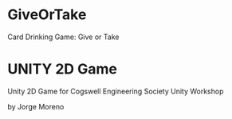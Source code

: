 # GiveOrTake
Card Drinking Game: Give or Take

# UNITY 2D Game
Unity 2D Game for Cogswell Engineering Society Unity Workshop

by Jorge Moreno
